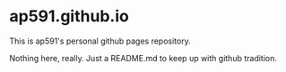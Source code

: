 # ap591.github.io
This is ap591's personal github pages repository.

Nothing here, really. Just a README.md to keep up with github tradition.
